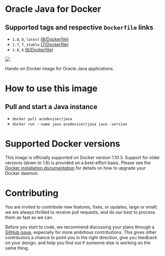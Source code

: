 # Oracle Java for Docker
## Supported tags and respective `Dockerfile` links
* `1.8`, `8`, `latest` [(8/Dockerfile)](https://github.com/acedeviser/java/blob/8/Dockerfile)
* `1.7`, `7`, `stable` [(7/Dockerfile)](https://github.com/acedeviser/java/blob/7/Dockerfile)
* `1.6`, `6` [(6/Dockerfile)](https://github.com/acedeviser/java/blob/6/Dockerfile)


[![](https://badge.imagelayers.io/acedeviser/java:latest.svg)](https://imagelayers.io/?images=acedeviser/java:latest 'Get your own badge on imagelayers.io')


Hands-on Docker image for Oracle Java applications.


# How to use this image
## Pull and start a Java instance
* `docker pull acedeviser/java`
* `docker run --name java acedeviser/java java -version`

# Supported Docker versions
This image is officially supported on Docker version 1.10.3.
Support for older versions (down to 1.6) is provided on a best-effort basis.
Please see the [Docker installation documentation](https://docs.docker.com/installation/) for details on how to upgrade your Docker daemon.

# Contributing
You are invited to contribute new features, fixes, or updates, large or small; we are always thrilled to receive pull requests, and do our best to process them as fast as we can.

Before you start to code, we recommend discussing your plans through a [GitHub issue](https://github.com/acedeviser/java/issues), especially for more ambitious contributions. This gives other contributors a chance to point you in the right direction, give you feedback on your design, and help you find out if someone else is working on the same thing.
